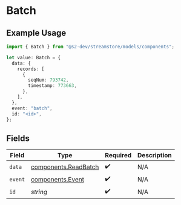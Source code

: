 # Batch

## Example Usage

```typescript
import { Batch } from "@s2-dev/streamstore/models/components";

let value: Batch = {
  data: {
    records: [
      {
        seqNum: 793742,
        timestamp: 773663,
      },
    ],
  },
  event: "batch",
  id: "<id>",
};
```

## Fields

| Field                                                        | Type                                                         | Required                                                     | Description                                                  |
| ------------------------------------------------------------ | ------------------------------------------------------------ | ------------------------------------------------------------ | ------------------------------------------------------------ |
| `data`                                                       | [components.ReadBatch](../../models/components/readbatch.md) | :heavy_check_mark:                                           | N/A                                                          |
| `event`                                                      | [components.Event](../../models/components/event.md)         | :heavy_check_mark:                                           | N/A                                                          |
| `id`                                                         | *string*                                                     | :heavy_check_mark:                                           | N/A                                                          |